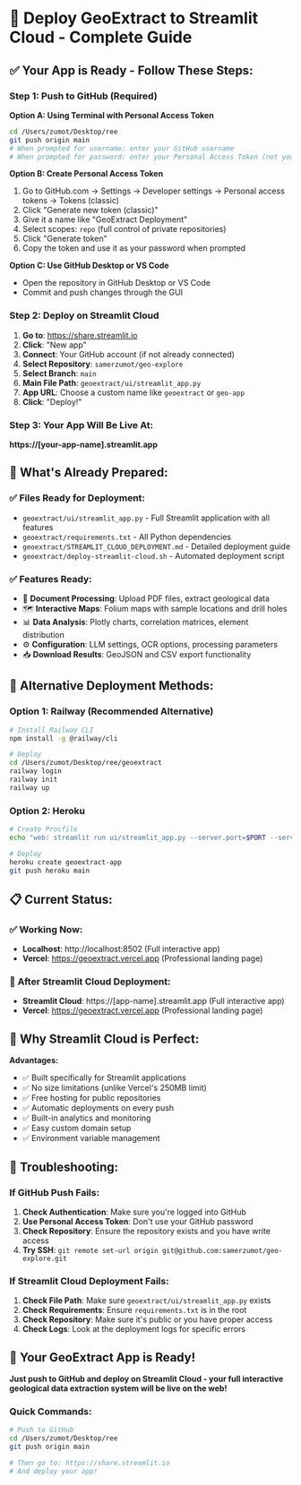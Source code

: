 # 🚀 Deploy GeoExtract to Streamlit Cloud - Complete Guide

## ✅ **Your App is Ready - Follow These Steps:**

### **Step 1: Push to GitHub (Required)**

**Option A: Using Terminal with Personal Access Token**
```bash
cd /Users/zumot/Desktop/ree
git push origin main
# When prompted for username: enter your GitHub username
# When prompted for password: enter your Personal Access Token (not your GitHub password)
```

**Option B: Create Personal Access Token**
1. Go to GitHub.com → Settings → Developer settings → Personal access tokens → Tokens (classic)
2. Click "Generate new token (classic)"
3. Give it a name like "GeoExtract Deployment"
4. Select scopes: `repo` (full control of private repositories)
5. Click "Generate token"
6. Copy the token and use it as your password when prompted

**Option C: Use GitHub Desktop or VS Code**
- Open the repository in GitHub Desktop or VS Code
- Commit and push changes through the GUI

### **Step 2: Deploy on Streamlit Cloud**

1. **Go to**: https://share.streamlit.io
2. **Click**: "New app"
3. **Connect**: Your GitHub account (if not already connected)
4. **Select Repository**: `samerzumot/geo-explore`
5. **Select Branch**: `main`
6. **Main File Path**: `geoextract/ui/streamlit_app.py`
7. **App URL**: Choose a custom name like `geoextract` or `geo-app`
8. **Click**: "Deploy!"

### **Step 3: Your App Will Be Live At:**
**https://[your-app-name].streamlit.app**

## 🎯 **What's Already Prepared:**

### ✅ **Files Ready for Deployment:**
- `geoextract/ui/streamlit_app.py` - Full Streamlit application with all features
- `geoextract/requirements.txt` - All Python dependencies
- `geoextract/STREAMLIT_CLOUD_DEPLOYMENT.md` - Detailed deployment guide
- `geoextract/deploy-streamlit-cloud.sh` - Automated deployment script

### ✅ **Features Ready:**
- 📄 **Document Processing**: Upload PDF files, extract geological data
- 🗺️ **Interactive Maps**: Folium maps with sample locations and drill holes
- 📊 **Data Analysis**: Plotly charts, correlation matrices, element distribution
- ⚙️ **Configuration**: LLM settings, OCR options, processing parameters
- 📥 **Download Results**: GeoJSON and CSV export functionality

## 🚀 **Alternative Deployment Methods:**

### **Option 1: Railway (Recommended Alternative)**
```bash
# Install Railway CLI
npm install -g @railway/cli

# Deploy
cd /Users/zumot/Desktop/ree/geoextract
railway login
railway init
railway up
```

### **Option 2: Heroku**
```bash
# Create Procfile
echo "web: streamlit run ui/streamlit_app.py --server.port=$PORT --server.address=0.0.0.0" > Procfile

# Deploy
heroku create geoextract-app
git push heroku main
```

## 📋 **Current Status:**

### ✅ **Working Now:**
- **Localhost**: http://localhost:8502 (Full interactive app)
- **Vercel**: https://geoextract.vercel.app (Professional landing page)

### 🚀 **After Streamlit Cloud Deployment:**
- **Streamlit Cloud**: https://[app-name].streamlit.app (Full interactive app)
- **Vercel**: https://geoextract.vercel.app (Professional landing page)

## 🎉 **Why Streamlit Cloud is Perfect:**

**Advantages:**
- ✅ Built specifically for Streamlit applications
- ✅ No size limitations (unlike Vercel's 250MB limit)
- ✅ Free hosting for public repositories
- ✅ Automatic deployments on every push
- ✅ Built-in analytics and monitoring
- ✅ Easy custom domain setup
- ✅ Environment variable management

## 🔧 **Troubleshooting:**

### **If GitHub Push Fails:**
1. **Check Authentication**: Make sure you're logged into GitHub
2. **Use Personal Access Token**: Don't use your GitHub password
3. **Check Repository**: Ensure the repository exists and you have write access
4. **Try SSH**: `git remote set-url origin git@github.com:samerzumot/geo-explore.git`

### **If Streamlit Cloud Deployment Fails:**
1. **Check File Path**: Make sure `geoextract/ui/streamlit_app.py` exists
2. **Check Requirements**: Ensure `requirements.txt` is in the root
3. **Check Repository**: Make sure it's public or you have proper access
4. **Check Logs**: Look at the deployment logs for specific errors

## 🎯 **Your GeoExtract App is Ready!**

**Just push to GitHub and deploy on Streamlit Cloud - your full interactive geological data extraction system will be live on the web!**

### **Quick Commands:**
```bash
# Push to GitHub
cd /Users/zumot/Desktop/ree
git push origin main

# Then go to: https://share.streamlit.io
# And deploy your app!
```

